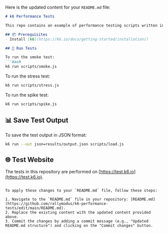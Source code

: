 Here is the updated content for your `README.md` file:

```markdown
# k6 Performance Tests

This repo contains an example of performance testing scripts written in JavaScript using [k6](https://k6.io/).

## 📦 Prerequisites
- Install [k6](https://k6.io/docs/getting-started/installation/)

## 🚀 Run Tests

To run the smoke test:
```bash
k6 run scripts/smoke.js
```

To run the stress test:
```bash
k6 run scripts/stress.js
```

To run the spike test:
```bash
k6 run scripts/spike.js
```

## 📊 Save Test Output

To save the test output in JSON format:
```bash
k6 run --out json=results/output.json scripts/load.js
```

## 🌐 Test Website

The tests in this repository are performed on [https://test.k6.io](https://test.k6.io).
```

To apply these changes to your `README.md` file, follow these steps:

1. Navigate to the `README.md` file in your repository: [README.md](https://github.com/rallymodus/k6-performance-tests/edit/main/README.md).
2. Replace the existing content with the updated content provided above.
3. Commit the changes by adding a commit message (e.g., "Updated README.md structure") and clicking on the "Commit changes" button.
